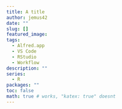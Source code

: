 ```yaml
---
title: A title
author: jemus42
date: ""
slug: []
featured_image: 
tags: 
  - Alfred.app
  - VS Code
  - RStudio
  - Workflow
description: ""
series:
  - R
packages: ""
toc: false
math: true # works, "katex: true" doesnt
---
```

